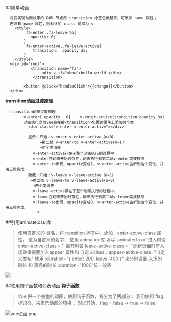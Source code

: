 ##简单动画
```
  将要实现动画效果的 DOM 节点用 transition 标签包裹起来，可添加 name 属性；
  若没有 name 属性，则默认的 class 前缀为 v
    <style>
        .fa-enter,.fa-leave-to{
           opacity: 0;
        }
        .fa-enter-active,.fa-leave-active{
            transition:  opacity 3s;
        }
    </style>
  <div id="root">
           <transition name="fa">
                <div v-if="show">hello world </div>
            </transition>

        <button @click="handleClick">{{change}}</button>
  </div>
```
**transition动画过渡原理**
```
  transition动画过度原理
        v-enter{ opacity： 0}    v-enter-active{transition:opacity 3s}
        动画执行之前vue会在被<transition>包裹的组件上添加两个类
          <div class="v-enter v-enter-active"></div>

          显示：开始：v-enter v-enter-active（o=0）
               →第二帧 v-enter-to v-enter-active(o=1) 
               →两个类消失
            v-enter-active存在于整个动画执行的过程中
            v-enter在动画开始时存在，动画执行到第二帧v-enter类被移除
            v-enter-to出现，opacity变成1, v-enter-active监听到这个变化，并用三秒完成
          隐藏：开始：v-leave v-leave-active（o=1）
           →第二帧 v-leave-to v-leave-active(o=0) 
            →两个类消失
            v-leave-active存在于整个动画执行的过程中
            v-leave在动画开始时存在，动画执行到第二帧v-leave类被移除
            v-leave-to出现，opacity变成0, v-enter-active监听到这个变化，并用三秒完成
            -->
```
##引用animate.css 库
> 使用自定义的 类名，将 transition 标签中，添加，enter-active-class 属性，
        值为自定义的名字，
        使用 animation库 填写 ‘animated xxx’
        进入时设 enter-active-class = ''
        离开时设 leave-active-class = ''
         刷新页面时有入场效果需要加入appear 属性和
        自定义class：appear-active-class="自定义类名"
      使用  :duration="{ enter: 200, leave: 400 }"  来分别设置 入场的时长 和 离场的时长 
        :duration="1000"统一设置

![](https://upload-images.jianshu.io/upload_images/9249356-9029953a8cf843a4.png?imageMogr2/auto-orient/strip%7CimageView2/2/w/1240)

##使用钩子函数和列表动画
**钩子函数**
> Vue 把一个完整的动画，使用钩子函数，拆分为了两部分：
  我们使用 flag 标识符，来表示动画的切换；
  刚以开始，flag = false  ->   true   ->   false

![vue动画.png](https://upload-images.jianshu.io/upload_images/9249356-030902fe80030e67.png?imageMogr2/auto-orient/strip%7CimageView2/2/w/1240)


